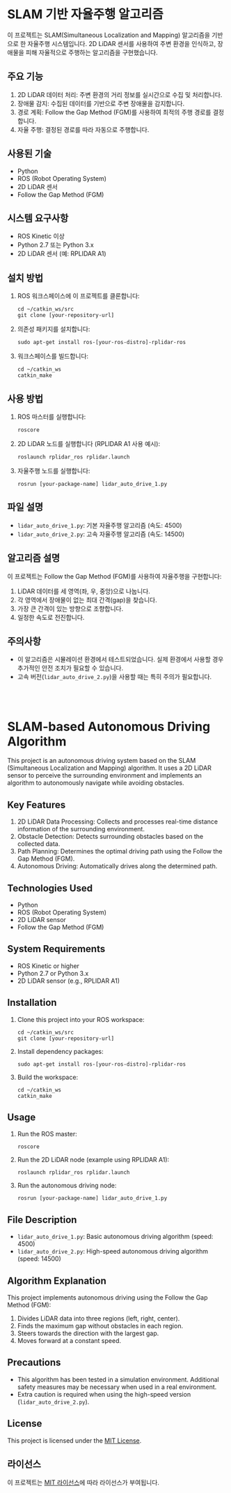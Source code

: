 # SLAM 기반 자율주행 알고리즘

이 프로젝트는 SLAM(Simultaneous Localization and Mapping) 알고리즘을 기반으로 한 자율주행 시스템입니다. 2D LiDAR 센서를 사용하여 주변 환경을 인식하고, 장애물을 피해 자율적으로 주행하는 알고리즘을 구현했습니다.

## 주요 기능

1. 2D LiDAR 데이터 처리: 주변 환경의 거리 정보를 실시간으로 수집 및 처리합니다.
2. 장애물 감지: 수집된 데이터를 기반으로 주변 장애물을 감지합니다.
3. 경로 계획: Follow the Gap Method (FGM)를 사용하여 최적의 주행 경로를 결정합니다.
4. 자율 주행: 결정된 경로를 따라 자동으로 주행합니다.

## 사용된 기술

- Python
- ROS (Robot Operating System)
- 2D LiDAR 센서
- Follow the Gap Method (FGM)

## 시스템 요구사항

- ROS Kinetic 이상
- Python 2.7 또는 Python 3.x
- 2D LiDAR 센서 (예: RPLIDAR A1)

## 설치 방법

1. ROS 워크스페이스에 이 프로젝트를 클론합니다:
   ```
   cd ~/catkin_ws/src
   git clone [your-repository-url]
   ```

2. 의존성 패키지를 설치합니다:
   ```
   sudo apt-get install ros-[your-ros-distro]-rplidar-ros
   ```

3. 워크스페이스를 빌드합니다:
   ```
   cd ~/catkin_ws
   catkin_make
   ```

## 사용 방법

1. ROS 마스터를 실행합니다:
   ```
   roscore
   ```

2. 2D LiDAR 노드를 실행합니다 (RPLIDAR A1 사용 예시):
   ```
   roslaunch rplidar_ros rplidar.launch
   ```

3. 자율주행 노드를 실행합니다:
   ```
   rosrun [your-package-name] lidar_auto_drive_1.py
   ```

## 파일 설명

- `lidar_auto_drive_1.py`: 기본 자율주행 알고리즘 (속도: 4500)
- `lidar_auto_drive_2.py`: 고속 자율주행 알고리즘 (속도: 14500)

## 알고리즘 설명

이 프로젝트는 Follow the Gap Method (FGM)를 사용하여 자율주행을 구현합니다:

1. LiDAR 데이터를 세 영역(좌, 우, 중앙)으로 나눕니다.
2. 각 영역에서 장애물이 없는 최대 간격(gap)을 찾습니다.
3. 가장 큰 간격이 있는 방향으로 조향합니다.
4. 일정한 속도로 전진합니다.

## 주의사항

- 이 알고리즘은 시뮬레이션 환경에서 테스트되었습니다. 실제 환경에서 사용할 경우 추가적인 안전 조치가 필요할 수 있습니다.
- 고속 버전(`lidar_auto_drive_2.py`)을 사용할 때는 특히 주의가 필요합니다.

<br/>
<br/>

# SLAM-based Autonomous Driving Algorithm

This project is an autonomous driving system based on the SLAM (Simultaneous Localization and Mapping) algorithm. It uses a 2D LiDAR sensor to perceive the surrounding environment and implements an algorithm to autonomously navigate while avoiding obstacles.

## Key Features
1. 2D LiDAR Data Processing: Collects and processes real-time distance information of the surrounding environment.
2. Obstacle Detection: Detects surrounding obstacles based on the collected data.
3. Path Planning: Determines the optimal driving path using the Follow the Gap Method (FGM).
4. Autonomous Driving: Automatically drives along the determined path.

## Technologies Used
- Python
- ROS (Robot Operating System)
- 2D LiDAR sensor
- Follow the Gap Method (FGM)

## System Requirements
- ROS Kinetic or higher
- Python 2.7 or Python 3.x
- 2D LiDAR sensor (e.g., RPLIDAR A1)

## Installation
1. Clone this project into your ROS workspace:
   ```
   cd ~/catkin_ws/src
   git clone [your-repository-url]
   ```
2. Install dependency packages:
   ```
   sudo apt-get install ros-[your-ros-distro]-rplidar-ros
   ```
3. Build the workspace:
   ```
   cd ~/catkin_ws
   catkin_make
   ```

## Usage
1. Run the ROS master:
   ```
   roscore
   ```
2. Run the 2D LiDAR node (example using RPLIDAR A1):
   ```
   roslaunch rplidar_ros rplidar.launch
   ```
3. Run the autonomous driving node:
   ```
   rosrun [your-package-name] lidar_auto_drive_1.py
   ```

## File Description
- `lidar_auto_drive_1.py`: Basic autonomous driving algorithm (speed: 4500)
- `lidar_auto_drive_2.py`: High-speed autonomous driving algorithm (speed: 14500)

## Algorithm Explanation
This project implements autonomous driving using the Follow the Gap Method (FGM):
1. Divides LiDAR data into three regions (left, right, center).
2. Finds the maximum gap without obstacles in each region.
3. Steers towards the direction with the largest gap.
4. Moves forward at a constant speed.

## Precautions
- This algorithm has been tested in a simulation environment. Additional safety measures may be necessary when used in a real environment.
- Extra caution is required when using the high-speed version (`lidar_auto_drive_2.py`).

## License
This project is licensed under the [MIT License](https://opensource.org/licenses/MIT).



## 라이선스

이 프로젝트는 [MIT 라이선스](https://opensource.org/licenses/MIT)에 따라 라이선스가 부여됩니다.
